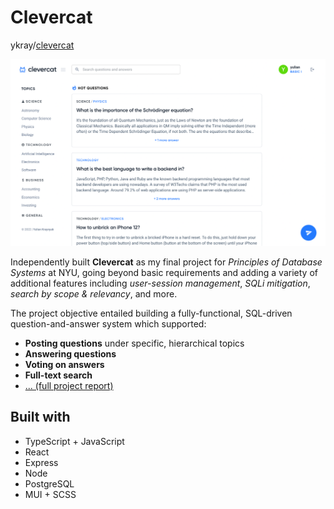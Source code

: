 # Clevercat
ykray/[clevercat](https://github.com/ykray/clevercat)

![clevercat-screenshot](/assets/clevercat-ss.png)

Independently built **Clevercat** as my final project for _Principles of Database Systems_ at NYU, going beyond basic requirements and adding a variety of additional features including _user-session management_, _SQLi mitigation_, _search by scope & relevancy_, and more.

The project objective entailed building a fully-functional, SQL-driven question-and-answer system which supported:

- **Posting questions** under specific, hierarchical topics
- **Answering questions**
- **Voting on answers**
- **Full-text search** 
- [... (full project report)](https://docs.google.com/document/d/1zMaOHhK5QVISJhw-zEy4btloMn8hCeytYXa21A--pWg/edit?usp=sharing)


## Built with

- TypeScript + JavaScript
- React
- Express
- Node
- PostgreSQL
- MUI + SCSS
